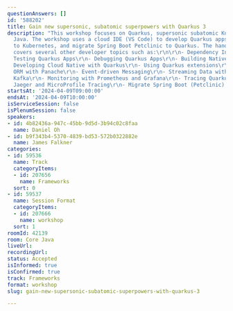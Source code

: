```yaml
---
questionAnswers: []
id: '588202'
title: Gain new supersonic, subatomic superpowers with Quarkus 3
description: "This workshop focuses on Quarkus, supersonic subatomic Kubernetes native
  Java. The workshop uses a cloud IDE (VS Code) to develop Quarkus apps, deploy them
  to Kubernetes, and migrate Spring Boot Petclinic to Quarkus. The hands-on lab also
  covers several other developer topics such as:\r\n\r\n- Dependency Injection\r\n-
  Testing Quarkus Apps\r\n- Debugging Quarkus Apps\r\n- Building Native Quarkus Apps\r\n-
  Developing Cloud Native with Quarkus\r\n- Using Quarkus extensions\r\n- Hibernate
  ORM with Panache\r\n- Event-driven Messaging\r\n- Streaming Data with Quarkus and
  Kafka\r\n- Monitoring with Prometheus and Grafana\r\n- Tracing Quarkus Apps with
  Jaeger and MicroProfile Tracing\r\n- Migrate Spring Boot (Petclinic) to Quarkus"
startsAt: '2024-04-09T09:00:00'
endsAt: '2024-04-09T10:00:00'
isServiceSession: false
isPlenumSession: false
speakers:
- id: 4b82436a-947c-45bb-9d5d-3b94c02c8faa
  name: Daniel Oh
- id: b9f343b4-5370-4839-bd53-572b0322882e
  name: James Falkner
categories:
- id: 59536
  name: Track
  categoryItems:
  - id: 207656
    name: Frameworks
  sort: 0
- id: 59537
  name: Session Format
  categoryItems:
  - id: 207666
    name: workshop
  sort: 1
roomId: 42139
room: Core Java
liveUrl: 
recordingUrl: 
status: Accepted
isInformed: true
isConfirmed: true
track: Frameworks
format: workshop
slug: gain-new-supersonic-subatomic-superpowers-with-quarkus-3

---
```

